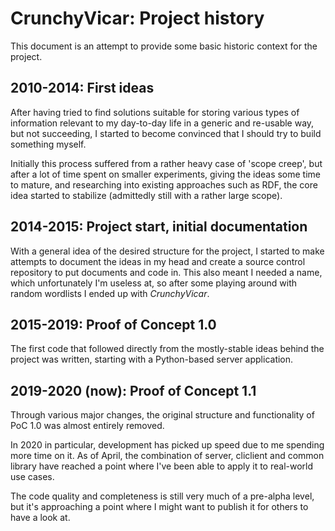 # CrunchyVicar: Project history

This document is an attempt to provide some basic historic context for the project.


## 2010-2014: First ideas

After having tried to find solutions suitable for storing various types of information relevant to my day-to-day life in a generic and re-usable way, but not succeeding, I started to become convinced that I should try to build something myself.

Initially this process suffered from a rather heavy case of 'scope creep', but after a lot of time spent on smaller experiments, giving the ideas some time to mature, and researching into existing approaches such as RDF, the core idea started to stabilize (admittedly still with a rather large scope).


## 2014-2015: Project start, initial documentation

With a general idea of the desired structure for the project, I started to make attempts to document the ideas in my head and create a source control repository to put documents and code in. This also meant I needed a name, which unfortunately I'm useless at, so after some playing around with random wordlists I ended up with *CrunchyVicar*.


## 2015-2019: Proof of Concept 1.0

The first code that followed directly from the mostly-stable ideas behind the project was written, starting with a Python-based server application.


## 2019-2020 (now): Proof of Concept 1.1

Through various major changes, the original structure and functionality of PoC 1.0 was almost entirely removed.

In 2020 in particular, development has picked up speed due to me spending more time on it. As of April, the combination of server, cliclient and common library have reached a point where I've been able to apply it to real-world use cases.

The code quality and completeness is still very much of a pre-alpha level, but it's approaching a point where I might want to publish it for others to have a look at.
